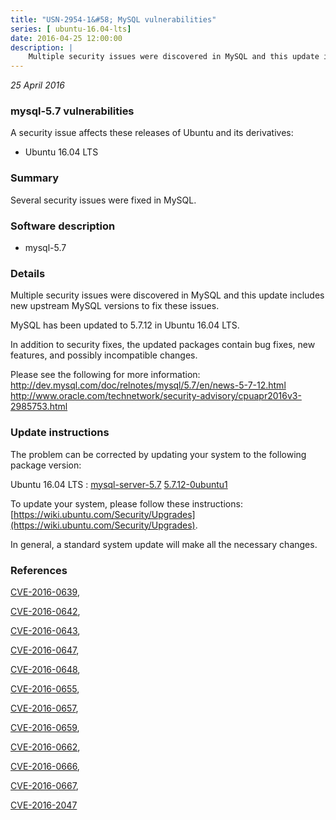 ```yaml
---
title: "USN-2954-1&#58; MySQL vulnerabilities"
series: [ ubuntu-16.04-lts]
date: 2016-04-25 12:00:00
description: |
    Multiple security issues were discovered in MySQL and this update includes new upstream MySQL versions to fix these issues.
--- 
```

 
 

*25 April 2016*

### mysql-5.7 vulnerabilities

A security issue affects these releases of Ubuntu and its derivatives:

* Ubuntu 16.04 LTS

### Summary

Several security issues were fixed in MySQL. 

### Software description

* mysql-5.7 

### Details

Multiple security issues were discovered in MySQL and this update includes new upstream MySQL versions to fix these issues.

MySQL has been updated to 5.7.12 in Ubuntu 16.04 LTS.

In addition to security fixes, the updated packages contain bug fixes, new features, and possibly incompatible changes.

Please see the following for more information: http://dev.mysql.com/doc/relnotes/mysql/5.7/en/news-5-7-12.html http://www.oracle.com/technetwork/security-advisory/cpuapr2016v3-2985753.html 

### Update instructions

The problem can be corrected by updating your system to the following package version:

Ubuntu 16.04 LTS
 : [mysql-server-5.7](https://launchpad.net/ubuntu/+source/mysql-5.7) <span> [5.7.12-0ubuntu1](https://launchpad.net/ubuntu/+source/mysql-5.7/5.7.12-0ubuntu1) </span> 

To update your system, please follow these instructions: [https://wiki.ubuntu.com/Security/Upgrades](https://wiki.ubuntu.com/Security/Upgrades).

In general, a standard system update will make all the necessary changes. 

### References

 
 [CVE-2016-0639](http://people.ubuntu.com/~ubuntu-security/cve/CVE-2016-0639), 

 [CVE-2016-0642](http://people.ubuntu.com/~ubuntu-security/cve/CVE-2016-0642), 

 [CVE-2016-0643](http://people.ubuntu.com/~ubuntu-security/cve/CVE-2016-0643), 

 [CVE-2016-0647](http://people.ubuntu.com/~ubuntu-security/cve/CVE-2016-0647), 

 [CVE-2016-0648](http://people.ubuntu.com/~ubuntu-security/cve/CVE-2016-0648), 

 [CVE-2016-0655](http://people.ubuntu.com/~ubuntu-security/cve/CVE-2016-0655), 

 [CVE-2016-0657](http://people.ubuntu.com/~ubuntu-security/cve/CVE-2016-0657), 

 [CVE-2016-0659](http://people.ubuntu.com/~ubuntu-security/cve/CVE-2016-0659), 

 [CVE-2016-0662](http://people.ubuntu.com/~ubuntu-security/cve/CVE-2016-0662), 

 [CVE-2016-0666](http://people.ubuntu.com/~ubuntu-security/cve/CVE-2016-0666), 

 [CVE-2016-0667](http://people.ubuntu.com/~ubuntu-security/cve/CVE-2016-0667), 

 [CVE-2016-2047](http://people.ubuntu.com/~ubuntu-security/cve/CVE-2016-2047)
 

